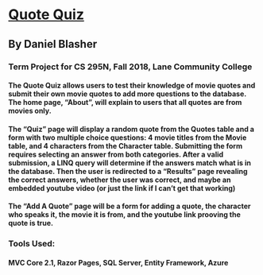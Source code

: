 # [Quote Quiz](https://quotequiz.azurewebsites.net/)
## By Daniel Blasher
### Term Project for CS 295N, Fall 2018, Lane Community College

#### The Quote Quiz allows users to test their knowledge of movie quotes and submit their own movie quotes to add more questions to the database. The home page, “About”, will explain to users that all quotes are from movies only.

#### The “Quiz” page will display a random quote from the Quotes table and a form with two multiple choice questions: 4 movie titles from the Movie table, and 4 characters from the Character table. Submitting the form requires selecting an answer from both categories. After a valid submission, a LINQ query will determine if the answers match what is in the database. Then the user is redirected to a “Results” page revealing the correct answers, whether the user was correct, and maybe an embedded youtube video (or just the link if I can’t get that working)
#### The “Add A Quote” page will be a form for adding a quote, the character who speaks it, the movie it is from, and the youtube link prooving the quote is true.

### Tools Used:
#### MVC Core 2.1, Razor Pages, SQL Server, Entity Framework, Azure


